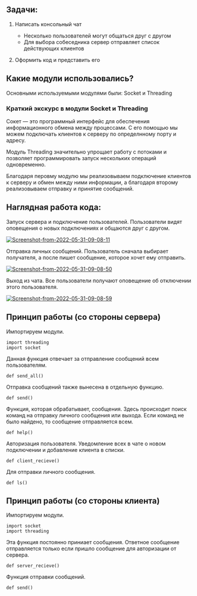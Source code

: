 ## Задачи:

1) Написать консольный чат
	  * Несколько пользователей могут общаться друг с другом
	  * Для выбора собеседника сервер отправляет список действующих клиентов
		
2) Оформить код и представить его

## Какие модули использовались?

Основными используемыми модулями были: Socket и Threading

### Краткий экскурс в модули Socket и Threading
        
Сокет — это программный интерфейс для обеспечения информационного обмена между процессами. С его помощью мы можем подключать клиентов к серверу по определнному порту и адресу.

Модуль Threading значительно упрощает работу с потоками и позволяет программировать запуск нескольких операций одновременно.

Благодаря перовму модулю мы реализовываем подключение клиентов к серверу и обмен между ними информации, а благодаря второму реализовываем отправку и принятие сообщений.

## Наглядная работа кода:

Запуск сервера и подключение пользователей.
Пользователи видят оповещения о новых подключениях и общаются друг с другом.

<a href="https://ibb.co/g4Zp0Wx"><img src="https://i.ibb.co/Z2zPQg0/Screenshot-from-2022-05-31-09-08-11.png" alt="Screenshot-from-2022-05-31-09-08-11" border="0"></a>

Отправка личных сообщений.
Пользователь сначала выбирает получателя, а после пишет сообщение, которое хочет ему отправить.

<a href="https://ibb.co/F3TD86r"><img src="https://i.ibb.co/bm9KN10/Screenshot-from-2022-05-31-09-08-50.png" alt="Screenshot-from-2022-05-31-09-08-50" border="0"></a>

Выход из чата.
Все пользователи получают оповещение об отключении этого пользователя.

<a href="https://ibb.co/CBr12FG"><img src="https://i.ibb.co/MnX26L0/Screenshot-from-2022-05-31-09-08-59.png" alt="Screenshot-from-2022-05-31-09-08-59" border="0"></a>

## Принцип работы (со стороны сервера)

Импортируем модули.

```
import threading
import socket
```
Данная функция отвечает за отправление сообщений всем пользователям.

```
def send_all()
```
Отправка сообщений также вынесена в отдельную функцию.

```
def send()
```
Функция, которая обрабатывает, сообщения.
Здесь происходит поиск команд на отправку личного сообщения или выхода.
Если команд не было найдено, то сообщение отправляется всем.

```
def help()
```
Авторизация пользователя. Уведомление всех в чате о новом подключении и добавление клиента в списки.

```
def client_recieve()
```

Для отправки личного сообщения.

```
def ls()
```

## Принцип работы (со стороны клиента)

Импортируем модули.

```
import socket
import threading
```

Эта функция постоянно приниает сообщения.
Ответное сообщение отправляется только если пришло сообщение для авторизации от сервера.

```
def server_recieve()
```

Функция отправки сообщений.

```
def send()
```
